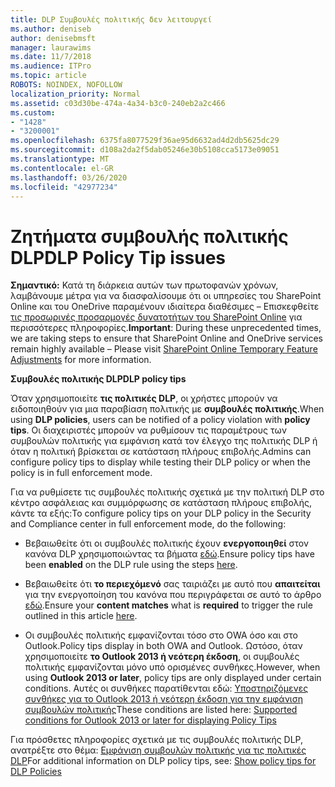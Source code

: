 ```yaml
---
title: DLP Συμβουλές πολιτικής δεν λειτουργεί
ms.author: deniseb
author: denisebmsft
manager: laurawims
ms.date: 11/7/2018
ms.audience: ITPro
ms.topic: article
ROBOTS: NOINDEX, NOFOLLOW
localization_priority: Normal
ms.assetid: c03d30be-474a-4a34-b3c0-240eb2a2c466
ms.custom:
- "1428"
- "3200001"
ms.openlocfilehash: 6375fa8077529f36ae95d6632ad4d2db5625dc29
ms.sourcegitcommit: d108a2da2f5dab05246e30b5108cca5173e09051
ms.translationtype: MT
ms.contentlocale: el-GR
ms.lasthandoff: 03/26/2020
ms.locfileid: "42977234"
---
```

# <a name="dlp-policy-tip-issues"></a><span data-ttu-id="cf992-102">Ζητήματα συμβουλής πολιτικής DLP</span><span class="sxs-lookup"><span data-stu-id="cf992-102">DLP Policy Tip issues</span></span>

<span data-ttu-id="cf992-103">**Σημαντικό:** Κατά τη διάρκεια αυτών των πρωτοφανών χρόνων, λαμβάνουμε μέτρα για να διασφαλίσουμε ότι οι υπηρεσίες του SharePoint Online και του OneDrive παραμένουν ιδιαίτερα διαθέσιμες – Επισκεφθείτε [τις προσωρινές προσαρμογές δυνατοτήτων του SharePoint Online](https://aka.ms/ODSPAdjustments) για περισσότερες πληροφορίες.</span><span class="sxs-lookup"><span data-stu-id="cf992-103">**Important**: During these unprecedented times, we are taking steps to ensure that SharePoint Online and OneDrive services remain highly available – Please visit [SharePoint Online Temporary Feature Adjustments](https://aka.ms/ODSPAdjustments) for more information.</span></span>

<span data-ttu-id="cf992-104">**Συμβουλές πολιτικής DLP**</span><span class="sxs-lookup"><span data-stu-id="cf992-104">**DLP policy tips**</span></span>

<span data-ttu-id="cf992-105">Όταν χρησιμοποιείτε **τις πολιτικές DLP**, οι χρήστες μπορούν να ειδοποιηθούν για μια παραβίαση πολιτικής με **συμβουλές πολιτικής**.</span><span class="sxs-lookup"><span data-stu-id="cf992-105">When using **DLP policies**, users can be notified of a policy violation with **policy tips**.</span></span> <span data-ttu-id="cf992-106">Οι διαχειριστές μπορούν να ρυθμίσουν τις παραμέτρους των συμβουλών πολιτικής για εμφάνιση κατά τον έλεγχο της πολιτικής DLP ή όταν η πολιτική βρίσκεται σε κατάσταση πλήρους επιβολής.</span><span class="sxs-lookup"><span data-stu-id="cf992-106">Admins can configure policy tips to display while testing their DLP policy or when the policy is in full enforcement mode.</span></span>
  
<span data-ttu-id="cf992-107">Για να ρυθμίσετε τις συμβουλές πολιτικής σχετικά με την πολιτική DLP στο κέντρο ασφάλειας και συμμόρφωσης σε κατάσταση πλήρους επιβολής, κάντε τα εξής:</span><span class="sxs-lookup"><span data-stu-id="cf992-107">To configure policy tips on your DLP policy in the Security and Compliance center in full enforcement mode, do the following:</span></span>
  
- <span data-ttu-id="cf992-108">Βεβαιωθείτε ότι οι συμβουλές πολιτικής έχουν **ενεργοποιηθεί** στον κανόνα DLP χρησιμοποιώντας τα βήματα [εδώ](https://docs.microsoft.com/office365/securitycompliance/use-notifications-and-policy-tips).</span><span class="sxs-lookup"><span data-stu-id="cf992-108">Ensure policy tips have been **enabled** on the DLP rule using the steps [here](https://docs.microsoft.com/office365/securitycompliance/use-notifications-and-policy-tips).</span></span>

- <span data-ttu-id="cf992-109">Βεβαιωθείτε ότι **το περιεχόμενό** σας ταιριάζει με αυτό που **απαιτείται** για την ενεργοποίηση του κανόνα που περιγράφεται σε αυτό το άρθρο [εδώ](https://docs.microsoft.com/office365/securitycompliance/what-the-sensitive-information-types-look-for).</span><span class="sxs-lookup"><span data-stu-id="cf992-109">Ensure your **content matches** what is **required** to trigger the rule outlined in this article [here](https://docs.microsoft.com/office365/securitycompliance/what-the-sensitive-information-types-look-for).</span></span>

- <span data-ttu-id="cf992-110">Οι συμβουλές πολιτικής εμφανίζονται τόσο στο OWA όσο και στο Outlook.</span><span class="sxs-lookup"><span data-stu-id="cf992-110">Policy tips display in both OWA and Outlook.</span></span> <span data-ttu-id="cf992-111">Ωστόσο, όταν χρησιμοποιείτε **το Outlook 2013 ή νεότερη έκδοση**, οι συμβουλές πολιτικής εμφανίζονται μόνο υπό ορισμένες συνθήκες.</span><span class="sxs-lookup"><span data-stu-id="cf992-111">However, when using **Outlook 2013 or later**, policy tips are only displayed under certain conditions.</span></span> <span data-ttu-id="cf992-112">Αυτές οι συνθήκες παρατίθενται εδώ: [Υποστηριζόμενες συνθήκες για το Outlook 2013 ή νεότερη έκδοση για την εμφάνιση συμβουλών πολιτικής](https://docs.microsoft.com/office365/securitycompliance/use-notifications-and-policy-tips#outlook-2013-and-later-supports-showing-policy-tips-for-only-some-conditions)</span><span class="sxs-lookup"><span data-stu-id="cf992-112">These conditions are listed here: [Supported conditions for Outlook 2013 or later for displaying Policy Tips](https://docs.microsoft.com/office365/securitycompliance/use-notifications-and-policy-tips#outlook-2013-and-later-supports-showing-policy-tips-for-only-some-conditions)</span></span>

<span data-ttu-id="cf992-113">Για πρόσθετες πληροφορίες σχετικά με τις συμβουλές πολιτικής DLP, ανατρέξτε στο θέμα: [Εμφάνιση συμβουλών πολιτικής για τις πολιτικές DLP](https://docs.microsoft.com/office365/securitycompliance/use-notifications-and-policy-tips)</span><span class="sxs-lookup"><span data-stu-id="cf992-113">For additional information on DLP policy tips, see: [Show policy tips for DLP Policies](https://docs.microsoft.com/office365/securitycompliance/use-notifications-and-policy-tips)</span></span>
  